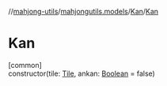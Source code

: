 //[mahjong-utils](../../../index.md)/[mahjongutils.models](../index.md)/[Kan](index.md)/[Kan](-kan.md)

# Kan

[common]\
constructor(tile: [Tile](../-tile/index.md), ankan: [Boolean](https://kotlinlang.org/api/latest/jvm/stdlib/kotlin/-boolean/index.html) = false)
